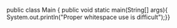 public class Main { public void static main(String[] args){ System.out.println("Proper whitespace use is difficult");}}


<!---
iCrayonn/iCrayonn is a ✨ special ✨ repository because its `README.md` (this file) appears on your GitHub profile.
You can click the Preview link to take a look at your changes.
--->
